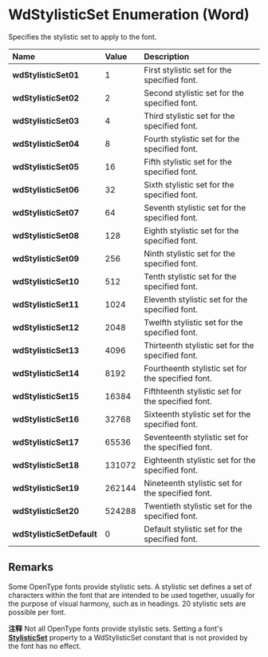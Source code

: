 
# WdStylisticSet Enumeration (Word)

Specifies the stylistic set to apply to the font.



|**Name**|**Value**|**Description**|
|:-----|:-----|:-----|
|**wdStylisticSet01**|1|First stylistic set for the specified font.|
|**wdStylisticSet02**|2|Second stylistic set for the specified font.|
|**wdStylisticSet03**|4|Third stylistic set for the specified font.|
|**wdStylisticSet04**|8|Fourth stylistic set for the specified font.|
|**wdStylisticSet05**|16|Fifth stylistic set for the specified font.|
|**wdStylisticSet06**|32|Sixth stylistic set for the specified font.|
|**wdStylisticSet07**|64|Seventh stylistic set for the specified font.|
|**wdStylisticSet08**|128|Eighth stylistic set for the specified font.|
|**wdStylisticSet09**|256|Ninth stylistic set for the specified font.|
|**wdStylisticSet10**|512|Tenth stylistic set for the specified font.|
|**wdStylisticSet11**|1024|Eleventh stylistic set for the specified font.|
|**wdStylisticSet12**|2048|Twelfth stylistic set for the specified font.|
|**wdStylisticSet13**|4096|Thirteenth stylistic set for the specified font.|
|**wdStylisticSet14**|8192|Fourtheenth stylistic set for the specified font.|
|**wdStylisticSet15**|16384|Fifthteenth stylistic set for the specified font.|
|**wdStylisticSet16**|32768|Sixteenth stylistic set for the specified font.|
|**wdStylisticSet17**|65536|Seventeenth stylistic set for the specified font.|
|**wdStylisticSet18**|131072|Eighteenth stylistic set for the specified font.|
|**wdStylisticSet19**|262144|Nineteenth stylistic set for the specified font.|
|**wdStylisticSet20**|524288|Twentieth stylistic set for the specified font.|
|**wdStylisticSetDefault**|0|Default stylistic set for the specified font.|

## Remarks

Some OpenType fonts provide stylistic sets. A stylistic set defines a set of characters within the font that are intended to be used together, usually for the purpose of visual harmony, such as in headings. 20 stylistic sets are possible per font. 


 **注释**  Not all OpenType fonts provide stylistic sets. Setting a font's **[ StylisticSet](e82013b1-9f55-d17a-a510-6f77b627382b.md)** property to a WdStylisticSet constant that is not provided by the font has no effect.

